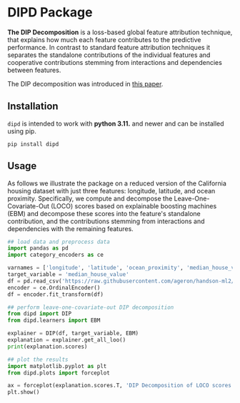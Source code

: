# DIPD Package

**The DIP Decomposition** is a loss-based global feature attribution technique, that explains how much each feature contributes to the predictive performance.
In contrast to standard feature attribution techniques it separates the standalone contributions of the individual features and cooperative contributions stemming from interactions and dependencies between features.

The DIP decomposition was introduced in [this paper](https://arxiv.org/pdf/2410.23772).

## Installation

`dipd` is intended to work with **python 3.11.** and newer and can be installed using pip.

```
pip install dipd
```

## Usage

As follows we illustrate the package on a reduced version of the California housing dataset with just three features: longitude, latitude, and ocean proximity. 
Specifically, we compute and decompose the Leave-One-Covariate-Out (LOCO) scores based on explainable boosting machines (EBM) and decompose these scores into the feature's standalone contribution, and the contributions stemming from interactions and dependencies with the remaining features. 

```python
## load data and preprocess data
import pandas as pd
import category_encoders as ce

varnames = ['longitude', 'latitude', 'ocean_proximity', 'median_house_value']
target_variable = 'median_house_value'
df = pd.read_csv('https://raw.githubusercontent.com/ageron/handson-ml2/master/datasets/housing/housing.csv').dropna()[varnames]
encoder = ce.OrdinalEncoder()
df = encoder.fit_transform(df)

## perform leave-one-covariate-out DIP decomposition
from dipd import DIP
from dipd.learners import EBM

explainer = DIP(df, target_variable, EBM)
explanation = explainer.get_all_loo()
print(explanation.scores)

## plot the results
import matplotlib.pyplot as plt
from dipd.plots import forceplot

ax = forceplot(explanation.scores.T, 'DIP Decomposition of LOCO scores', figsize=(5, 5), explain_surplus=True)
plt.show()
```
